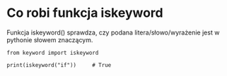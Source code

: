 # Co robi funkcja iskeyword  
Funkcja iskeyword() sprawdza, czy podana litera/słowo/wyrażenie jest w pythonie słowem znaczącym.  

```
from keyword import iskeyword

print(iskeyword("if"))     # True
```
